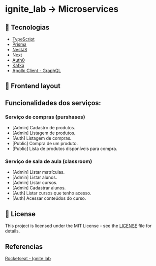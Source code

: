 # ignite_lab -> Microservices

## 🚀 Tecnologias

- [TypeScript](https://www.typescriptlang.org/)
- [Prisma](https://www.prisma.io/)
- [NestJS](https://nestjs.com/)
- [Next](https://nextjs.org/)
- [Auth0](https://auth0.com/)
- [Kafka](https://kafka.apache.org/)
- [Apollo Client - GraphQL](https://www.apollographql.com/docs/react/)

## 🔖 Frontend layout

## Funcionalidades dos serviços:

### Serviço de compras (purshases)

- [Admin] Cadastro de produtos.
- [Admin] Listagem de produtos.
- [Auth] Listagem de compras.
- [Public] Compra de um produto.
- [Public] Lista de produtos disponíveis para compra.

### Serviço de sala de aula (classroom)

- [Admin] Listar matrículas.
- [Admin] Listar alunos.
- [Admin] Listar cursos.
- [Admin] Cadastrar alunos.
- [Auth] Listar cursos que tenho acesso.
- [Auth] Acessar conteúdos do curso.

## 📝 License

This project is licensed under the MIT License - see the [LICENSE](LICENSE) file for details.

## Referencias

[Rocketseat - Ignite lab](https://www.rocketseat.com.br/)
